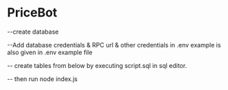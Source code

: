 # PriceBot
--create database 

--Add database credentials & RPC url & other credentials in .env   example is also given in .env example file


-- create tables from below by executing script.sql in sql editor.

-- then run node index.js